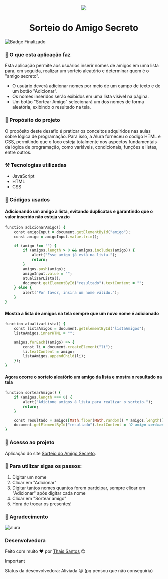 <p align="center">
<img loading="lazy" src="https://github.com/user-attachments/assets/310bef18-14e9-4f98-aac0-94fa017fb903"/>
</p>

<h1 align="center">Sorteio do Amigo Secreto</h1>

![Badge Finalizado](http://img.shields.io/static/v1?label=STATUS&message=%20FINALIZADO&color=GREEN&style=for-the-badge)

### 🧠 O que esta aplicação faz
Esta aplicação permite aos usuários inserir nomes de amigos em uma lista para, em seguida, realizar um sorteio aleatório e determinar quem é o "amigo secreto".
+ O usuário deverá adicionar nomes por meio de um campo de texto e de um botão "Adicionar".
+ Os nomes inseridos serão exibidos em uma lista visível na página.
+ Um botão "Sortear Amigo" selecionará um dos nomes de forma aleatória, exibindo o resultado na tela.

### 🎯 Propósito do projeto
O propósito deste desafio é praticar os conceitos adquiridos nas aulas sobre lógica de programação.
Para isso, a Alura forneceu o código HTML e CSS, permitindo que o foco esteja totalmente nos aspectos fundamentais da lógica de programação, como variáveis, condicionais, funções e listas, entre outros.

### ⚒️ Tecnologias utilizadas
+ JavaScript
+ HTML
+ CSS

### 🤖 Códigos usados

#### Adicionando um amigo à lista, evitando duplicatas e garantindo que o valor inserido não esteja vazio

```ruby
function adicionarAmigo() {
    const amigoInput = document.getElementById("amigo");
    const amigo = amigoInput.value.trim();

    if (amigo !== "") {
        if (amigos.length > 0 && amigos.includes(amigo)) { 
            alert("Esse amigo já está na lista.");
            return;
        }
        amigos.push(amigo);
        amigoInput.value = "";
        atualizarLista();
        document.getElementById("resultado").textContent = "";
    } else {
        alert("Por favor, insira um nome válido.");
    }
}
```
#### Mostra a lista de amigos na tela sempre que um novo nome é adicionado

```ruby
function atualizarLista() {
    const listaAmigos = document.getElementById("listaAmigos");
    listaAmigos.innerHTML = "";

    amigos.forEach((amigo) => {
        const li = document.createElement("li");
        li.textContent = amigo;
        listaAmigos.appendChild(li);
    });
}
```
#### Agora ocorre o sorteio aleatório um amigo da lista e mostra o resultado na tela

```ruby
function sortearAmigo() {
    if (amigos.length === 0) {
        alert("Adicione amigos à lista para realizar o sorteio.");
        return;
    }

    const resultado = amigos[Math.floor(Math.random() * amigos.length)];
    document.getElementById("resultado").textContent = `O amigo sorteado é: ${resultado}`;
}
```

### 🔗 Acesso ao projeto
Aplicação do site [Sorteio do Amigo Secreto](https://santos-thais.github.io/challenge-amigo-secreto/).

### 🎁 Para utilizar sigas os passos:
1. Digitar um nome
2. Clicar em "Adicionar"
3. Digitar tantos nomes quantos forem participar, sempre clicar em "Adicionar" após digitar cada nome
4. Clicar em "Sortear amigo"
5. Hora de trocar os presentes!

### 🙏 Agradecimento
![alura](https://github.com/user-attachments/assets/ba1b91b1-72f3-489d-8bfd-70c7f2b33af9)

### Desenvolvedora
Feito com muito ❤️ por [Thais Santos](https://github.com/Santos-Thais) 😊



> [!IMPORTANT]
> Status da desenvolvedora: Aliviada 😉
(pq pensou que não conseguiria)


